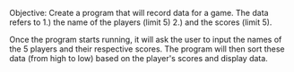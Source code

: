 Objective: Create a program that will record data for a game. 
The data refers to 1.) the name of the players (limit 5) 2.) and the scores (limit 5).

Once the program starts running, it will ask the user to input the names of the 
5 players and their respective scores. The program will  then sort these data (from 
high to low) based on the player's scores and display data. 